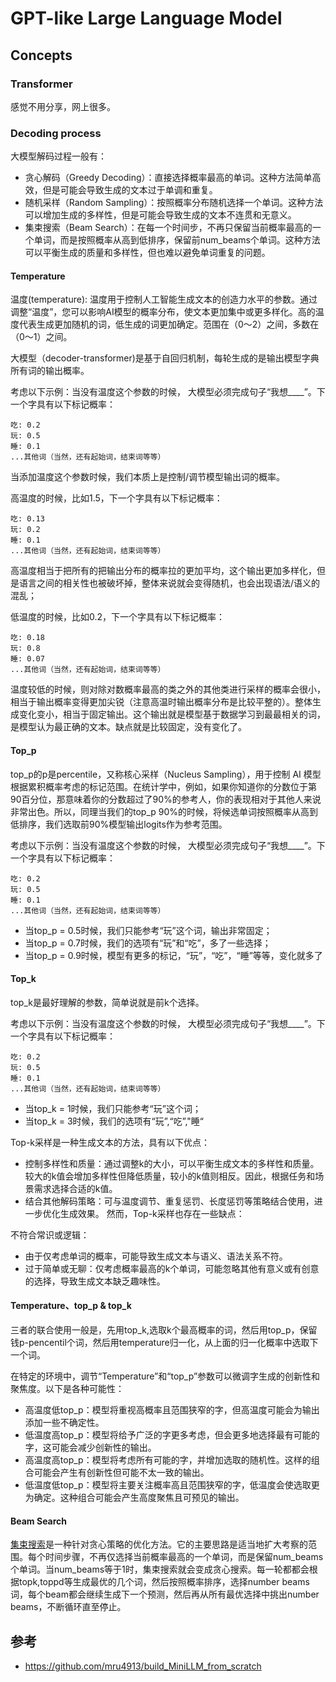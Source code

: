 # GPT-like Large Language Model

## Concepts 

### Transformer

感觉不用分享，网上很多。

### Decoding process 

大模型解码过程一般有：

- 贪心解码（Greedy Decoding）：直接选择概率最高的单词。这种方法简单高效，但是可能会导致生成的文本过于单调和重复。
- 随机采样（Random Sampling）：按照概率分布随机选择一个单词。这种方法可以增加生成的多样性，但是可能会导致生成的文本不连贯和无意义。
- 集束搜索（Beam Search）：在每一个时间步，不再只保留当前概率最高的一个单词，而是按照概率从高到低排序，保留前num_beams个单词。这种方法可以平衡生成的质量和多样性，但也难以避免单词重复的问题。


#### Temperature 

温度(temperature): 温度用于控制人工智能生成文本的创造力水平的参数。通过调整“温度”，您可以影响AI模型的概率分布，使文本更加集中或更多样化。高的温度代表生成更加随机的词，低生成的词更加确定。范围在（0～2）之间，多数在（0～1）之间。

大模型（decoder-transformer)是基于自回归机制，每轮生成的是输出模型字典所有词的输出概率。

考虑以下示例：当没有温度这个参数的时候， 大模型必须完成句子“我想____”。下一个字具有以下标记概率：
```
吃: 0.2
玩: 0.5
睡: 0.1 
...其他词（当然，还有起始词，结束词等等）
```

当添加温度这个参数时候，我们本质上是控制/调节模型输出词的概率。

高温度的时候，比如1.5，下一个字具有以下标记概率：
```
吃: 0.13
玩: 0.2
睡: 0.1
...其他词（当然，还有起始词，结束词等等）
```
高温度相当于把所有的把输出分布的概率拉的更加平均，这个输出更加多样化，但是语言之间的相关性也被破坏掉，整体来说就会变得随机，也会出现语法/语义的混乱；

低温度的时候，比如0.2，下一个字具有以下标记概率：
```
吃: 0.18
玩: 0.8
睡: 0.07
...其他词（当然，还有起始词，结束词等等）
```
温度较低的时候，则对除对数概率最高的类之外的其他类进行采样的概率会很小，相当于输出概率变得更加尖锐（注意高温时输出概率分布是比较平整的）。整体生成变化变小，相当于固定输出。这个输出就是模型基于数据学习到最最相关的词，是模型认为最正确的文本。缺点就是比较固定，没有变化了。

#### Top_p

top_p的p是percentile，又称核心采样（Nucleus Sampling），用于控制 AI 模型根据累积概率考虑的标记范围。在统计学中，例如，如果你知道你的分数位于第90百分位，那意味着你的分数超过了90%的参考人，你的表现相对于其他人来说非常出色。所以，同理当我们的top_p 90%的时候，将候选单词按照概率从高到低排序，我们选取前90%模型输出logits作为参考范围。

考虑以下示例：当没有温度这个参数的时候， 大模型必须完成句子“我想____”。下一个字具有以下标记概率：
```
吃: 0.2
玩: 0.5
睡: 0.1 
...其他词（当然，还有起始词，结束词等等）
```

- 当top_p = 0.5时候，我们只能参考“玩”这个词，输出非常固定；
- 当top_p = 0.7时候，我们的选项有“玩”和“吃”，多了一些选择；
- 当top_p = 0.9时候，模型有更多的标记，“玩”，“吃”，“睡”等等，变化就多了

#### Top_k

top_k是最好理解的参数，简单说就是前k个选择。


考虑以下示例：当没有温度这个参数的时候， 大模型必须完成句子“我想____”。下一个字具有以下标记概率：
```
吃: 0.2
玩: 0.5
睡: 0.1 
...其他词（当然，还有起始词，结束词等等）
```


- 当top_k = 1时候，我们只能参考“玩”这个词；
- 当top_k = 3时候，我们的选项有“玩”,“吃”,"睡“


Top-k采样是一种生成文本的方法，具有以下优点：

- 控制多样性和质量：通过调整k的大小，可以平衡生成文本的多样性和质量。较大的k值会增加多样性但降低质量，较小的k值则相反。因此，根据任务和场景需求选择合适的k值。
- 结合其他解码策略：可与温度调节、重复惩罚、长度惩罚等策略结合使用，进一步优化生成效果。
然而，Top-k采样也存在一些缺点：

不符合常识或逻辑：
- 由于仅考虑单词的概率，可能导致生成文本与语义、语法关系不符。
- 过于简单或无聊：仅考虑概率最高的k个单词，可能忽略其他有意义或有创意的选择，导致生成文本缺乏趣味性。

#### Temperature、top_p & top_k

三者的联合使用一般是，先用top_k,选取k个最高概率的词，然后用top_p，保留钱p-pencentil个词，然后用temperature归一化，从上面的归一化概率中选取下一个词。

在特定的环境中，调节“Temperature”和“top_p”参数可以微调字生成的创新性和聚焦度。以下是各种可能性：
- 高温度低top_p：模型将重视高概率且范围狭窄的字，但高温度可能会为输出添加一些不确定性。
- 低温度高top_p：模型将给予广泛的字更多考虑，但会更多地选择最有可能的字，这可能会减少创新性的输出。
- 高温度高top_p：模型将考虑所有可能的字，并增加选取的随机性。这样的组合可能会产生有创新性但可能不太一致的输出。
- 低温度低top_p：模型将主要关注概率高且范围狭窄的字，低温度会使选取更为确定。这种组合可能会产生高度聚焦且可预见的输出。

#### Beam Search

[集束搜索](https://zhuanlan.zhihu.com/p/114669778)是一种针对贪心策略的优化方法。它的主要思路是适当地扩大考察的范围。每个时间步骤，不再仅选择当前概率最高的一个单词，而是保留num_beams个单词。当num_beams等于1时，集束搜索就会变成贪心搜索。每一轮都都会根据topk,toppd等生成最优的几个词，然后按照概率排序，选择number beams词，每个beam都会继续生成下一个预测，然后再从所有最优选择中挑出number beams，不断循环直至停止。



## 参考

- https://github.com/mru4913/build_MiniLLM_from_scratch